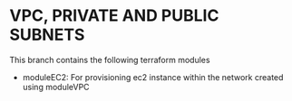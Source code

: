 # VPC, PRIVATE AND PUBLIC SUBNETS
This branch contains the following terraform modules

- moduleEC2: For provisioning ec2 instance within the network created using moduleVPC